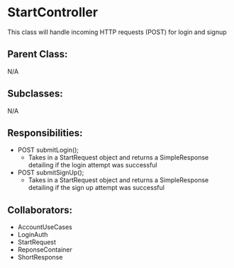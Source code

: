 # StartController
This class will handle incoming HTTP requests (POST) for login and signup 

## Parent Class:
N/A

## Subclasses:
N/A

## Responsibilities:
- POST submitLogin();
	- Takes in a StartRequest object and returns a SimpleResponse detailing if the login attempt was successful
- POST submitSignUp();
	- Takes in a StartRequest object and returns a SimpleResponse detailing if the sign up attempt was successful

## Collaborators:
- AccountUseCases
- LoginAuth
- StartRequest
- ReponseContainer
- ShortResponse

